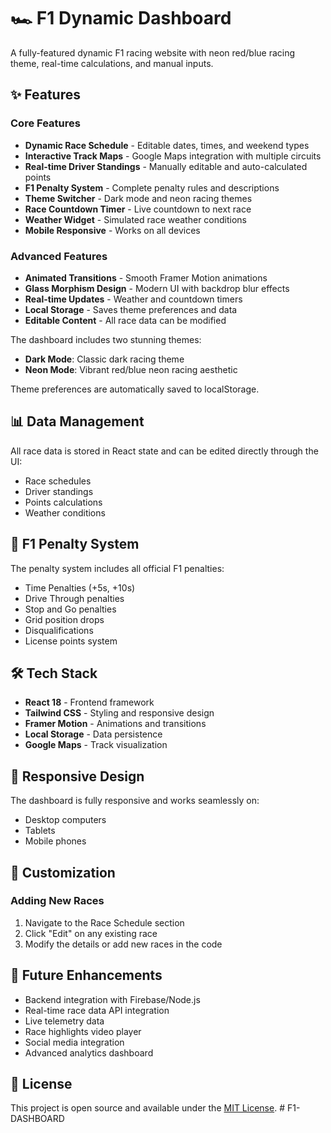 # 🏎️ F1 Dynamic Dashboard

A fully-featured dynamic F1 racing website with neon red/blue racing theme, real-time calculations, and manual inputs.

## ✨ Features

### Core Features
- **Dynamic Race Schedule** - Editable dates, times, and weekend types
- **Interactive Track Maps** - Google Maps integration with multiple circuits
- **Real-time Driver Standings** - Manually editable and auto-calculated points
- **F1 Penalty System** - Complete penalty rules and descriptions
- **Theme Switcher** - Dark mode and neon racing themes
- **Race Countdown Timer** - Live countdown to next race
- **Weather Widget** - Simulated race weather conditions
- **Mobile Responsive** - Works on all devices

### Advanced Features
- **Animated Transitions** - Smooth Framer Motion animations
- **Glass Morphism Design** - Modern UI with backdrop blur effects
- **Real-time Updates** - Weather and countdown timers
- **Local Storage** - Saves theme preferences and data
- **Editable Content** - All race data can be modified

The dashboard includes two stunning themes:

- **Dark Mode**: Classic dark racing theme
- **Neon Mode**: Vibrant red/blue neon racing aesthetic

Theme preferences are automatically saved to localStorage.

## 📊 Data Management

All race data is stored in React state and can be edited directly through the UI:
- Race schedules
- Driver standings
- Points calculations
- Weather conditions

## 🏁 F1 Penalty System

The penalty system includes all official F1 penalties:
- Time Penalties (+5s, +10s)
- Drive Through penalties
- Stop and Go penalties
- Grid position drops
- Disqualifications
- License points system

## 🛠️ Tech Stack

- **React 18** - Frontend framework
- **Tailwind CSS** - Styling and responsive design
- **Framer Motion** - Animations and transitions
- **Local Storage** - Data persistence
- **Google Maps** - Track visualization

## 📱 Responsive Design

The dashboard is fully responsive and works seamlessly on:
- Desktop computers
- Tablets
- Mobile phones

## 🔧 Customization

### Adding New Races
1. Navigate to the Race Schedule section
2. Click "Edit" on any existing race
3. Modify the details or add new races in the code

## 🌟 Future Enhancements

- Backend integration with Firebase/Node.js
- Real-time race data API integration
- Live telemetry data
- Race highlights video player
- Social media integration
- Advanced analytics dashboard

## 📄 License

This project is open source and available under the [MIT License](LICENSE).
#   F 1 - D A S H B O A R D  
 
